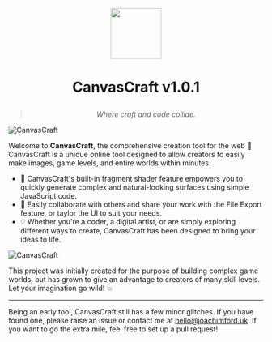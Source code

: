 <p align="center">
    <img src="https://github.com/canvas-craft/canvas-craft.github.io/assets/87899147/fdf44bd7-146e-4c03-9e16-a7e3ae709212" width="100px" height="100px">
</p>

# <p align="center">**CanvasCraft v1.0.1**</p>
> *<p align="center" >Where craft and code collide.</p>*

![CanvasCraft](https://github.com/canvas-craft/canvas-craft.github.io/assets/169457495/2bf663a3-f61e-45b2-a6a1-e1545ffb3cc4)

Welcome to **CanvasCraft**, the comprehensive creation tool for the web 🚀\
CanvasCraft is a unique online tool designed to allow creators to easily make images, game levels, and entire worlds within minutes.

- 🧩️ CanvasCraft's built-in fragment shader feature empowers you to quickly generate complex and natural-looking surfaces using simple JavaScript code.
- 📱 Easily collaborate with others and share your work with the File Export feature, or taylor the UI to suit your needs.
- 💡 Whether you're a coder, a digital artist, or are simply exploring different ways to create, CanvasCraft has been designed to bring your ideas to life.

![CanvasCraft](https://github.com/canvas-craft/canvas-craft.github.io/assets/169457495/38f253af-ccab-4567-9058-92fc3e45abcb)

This project was initially created for the purpose of building complex game worlds, but has grown to give an advantage to creators of many skill levels. Let your imagination go wild! 💥

***

Being an early tool, CanvasCraft still has a few minor glitches. If you have found one, please raise an issue or contact me at [hello@joachimford.uk](mailto:hello@joachimford.uk). If you want to go the extra mile, feel free to set up a pull request!
